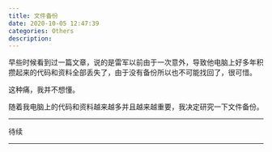 ```yaml
---
title: 文件备份
date: 2020-10-05 12:47:39
categories: Others
description: 
---
```


早些时候看到过一篇文章，说的是雷军以前由于一次意外，导致他电脑上好多年积攒起来的代码和资料全部丢失了，由于没有备份所以也不可能找回了，很可惜。

这种痛，我并不想懂。

随着我电脑上的代码和资料越来越多并且越来越重要，我决定研究一下文件备份。

---

待续

---
